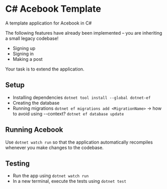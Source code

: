 # C# Acebook Template

A template application for Acebook in C#

The following features have already been implemented – you are inheriting a small legacy codebase!

- Signing up
- Signing in
- Making a post

Your task is to extend the application.

## Setup
- Installing dependencies
`dotnet tool install --global dotnet-ef`
- Creating the database 
- Running migrations
`dotnet ef migrations add <MigrationName>` -> how to avoid using --context?
`dotnet ef database update`

## Running Acebook
Use `dotnet watch run` so that the application automatically recompiles whenever you make changes to the codebase.

## Testing
- Run the app using `dotnet watch run`
- In a new terminal, execute the tests using `dotnet test`